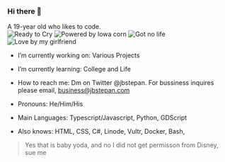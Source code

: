 ### Hi there 👋
A 19-year old who likes to code.<br>
![Ready to Cry](https://static.jbstepan.net/badges/ready-to-cry.svg) ![Powered by Iowa corn](https://static.jbstepan.net/badges/powered-by-iowa-corn.svg) ![Got no life](https://static.jbstepan.net/badges/got-no-life.svg) 
![Love by my girlfriend](https://static.jbstepan.net/badges/loved-by-my-girlfriend-1.svg)
- I’m currently working on: Various Projects
- I’m currently learning: College and Life
- How to reach me: Dm on Twitter @jbstepan. For bussiness inquires please email, business@jbstepan.com
- Pronouns: He/Him/His

- Main Languages: Typescript/Javascript, Python, GDScript
- Also knows: HTML, CSS, C#, Linode, Vultr, Docker, Bash,

> Yes that is baby yoda, and no I did not get permisson from Disney, sue me
